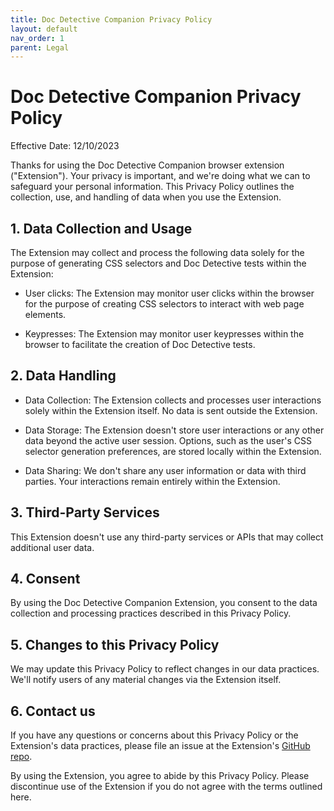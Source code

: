 ```yaml
---
title: Doc Detective Companion Privacy Policy
layout: default
nav_order: 1
parent: Legal
---
```



# Doc Detective Companion Privacy Policy

Effective Date: 12/10/2023

Thanks for using the Doc Detective Companion browser extension ("Extension"). Your privacy is important, and we're doing what we can to safeguard your personal information. This Privacy Policy outlines the collection, use, and handling of data when you use the Extension.

## 1. Data Collection and Usage

The Extension may collect and process the following data solely for the purpose of generating CSS selectors and Doc Detective tests within the Extension:

- User clicks: The Extension may monitor user clicks within the browser for the purpose of creating CSS selectors to interact with web page elements.

- Keypresses: The Extension may monitor user keypresses within the browser to facilitate the creation of Doc Detective tests.

## 2. Data Handling

- Data Collection: The Extension collects and processes user interactions solely within the Extension itself. No data is sent outside the Extension.

- Data Storage: The Extension doesn't store user interactions or any other data beyond the active user session. Options, such as the user's CSS selector generation preferences, are stored locally within the Extension.

- Data Sharing: We don't share any user information or data with third parties. Your interactions remain entirely within the Extension.

## 3. Third-Party Services

This Extension doesn't use any third-party services or APIs that may collect additional user data.

## 4. Consent

By using the Doc Detective Companion Extension, you consent to the data collection and processing practices described in this Privacy Policy.

## 5. Changes to this Privacy Policy

We may update this Privacy Policy to reflect changes in our data practices. We'll notify users of any material changes via the Extension itself.

## 6. Contact us

If you have any questions or concerns about this Privacy Policy or the Extension's data practices, please file an issue at the Extension's [GitHub repo](https://www.github.com/doc-detective/doc-detective-companion/issues).

By using the Extension, you agree to abide by this Privacy Policy. Please discontinue use of the Extension if you do not agree with the terms outlined here.